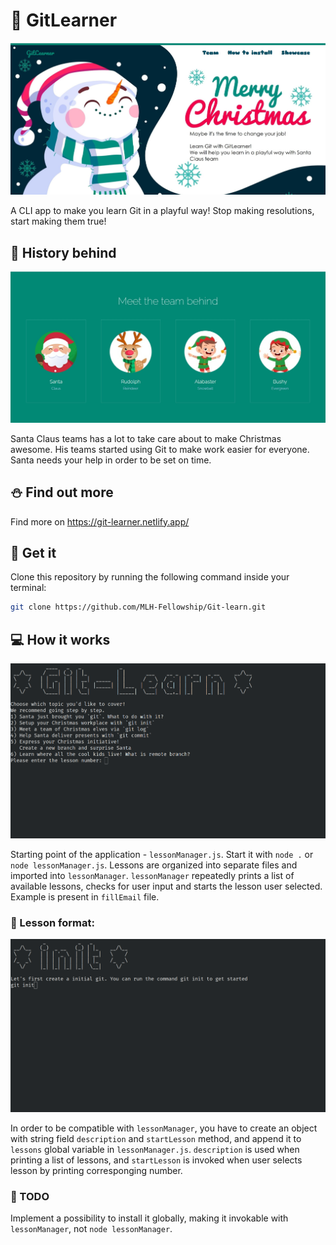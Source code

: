 # 🎄 GitLearner

![main](https://github.com/MLH-Fellowship/Git-learn/blob/master/main.jpg)

A CLI app to make you learn Git in a playful way! 
Stop making resolutions, start making them true!

## 🎁 History behind

![team](https://github.com/MLH-Fellowship/Git-learn/blob/master/team.jpg)

Santa Claus teams has a lot to take care about to make Christmas awesome. 
His teams started using Git to make work easier for everyone.
Santa needs your help in order to be set on time.

## ⛄ Find out more
Find more on https://git-learner.netlify.app/

## 🎅 Get it

Clone this repository by running the following command inside your terminal:

```sh
git clone https://github.com/MLH-Fellowship/Git-learn.git
```

## 💻 How it works

![example1](https://github.com/MLH-Fellowship/Git-learn/blob/master/example1.png)


Starting point of the application - `lessonManager.js`. Start it with `node .` or `node lessonManager.js`.  Lessons are organized into separate files and imported into `lessonManager`. `lessonManager` repeatedly prints a list of available lessons, checks for user input and starts the lesson user selected. Example is present in `fillEmail` file.

### 📑 Lesson format:

![example2](https://github.com/MLH-Fellowship/Git-learn/blob/master/example2.png)

In order to be compatible with `lessonManager`, you have to create an object with string field `description` and `startLesson` method, and append it to `lessons` global variable in `lessonManager.js`.
`description` is used when printing a list of lessons, and `startLesson` is invoked when user selects lesson by printing corresponging number.


### 📝 TODO
Implement a possibility to install it globally, making it invokable with `lessonManager`, not `node lessonManager`.
